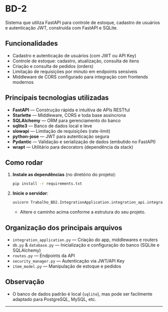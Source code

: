 # BD-2

Sistema que utiliza FastAPI para controle de estoque, cadastro de usuários e autenticação JWT, construída com FastAPI e SQLite.

## Funcionalidades

- Cadastro e autenticação de usuários (com JWT ou API Key)
- Controle de estoque: cadastro, atualização, consulta de itens
- Criação e consulta de pedidos (orders)
- Limitação de requisições por minuto em endpoints sensíveis
- Middleware de CORS configurado para integração com frontends modernos

## Principais tecnologias utilizadas

- **FastAPI** — Construção rápida e intuitiva de APIs RESTful
- **Starlette** — Middleware, CORS e toda base assíncrona
- **SQLAlchemy** — ORM para gerenciamento do banco
- **sqlite3** — Banco de dados local e leve
- **slowapi** — Limitação de requisições (rate-limit)
- **python-jose** — JWT para autenticação segura
- **Pydantic** — Validação e serialização de dados (embutido no FastAPI)
- **wrapt** — Utilitário para decorators (dependência da stack)

## Como rodar

1. **Instale as dependências** (no diretório do projeto):
    ```bash
    pip install -r requirements.txt
    ```

2. **Inicie o servidor**:
    ```bash
    uvicorn Trabalho_BD2.IntegrationApplication.integration_api.integration_application:app --reload
    ```
    - Altere o caminho acima conforme a estrutura do seu projeto.

## Organização dos principais arquivos

- `integration_application.py` — Criação do app, middlewares e routers
- `db.py` & `database.py` — Inicialização e configuração do banco (SQLite e SQLAlchemy)
- `routes.py` — Endpoints da API
- `security_manager.py` — Autenticação via JWT/API Key
- `item_model.py` — Manipulação de estoque e pedidos

## Observação
- O banco de dados padrão é local (`sqlite`), mas pode ser facilmente adaptado para PostgreSQL, MySQL, etc.

---
